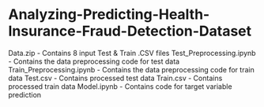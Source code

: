 # Analyzing-Predicting-Health-Insurance-Fraud-Detection-Dataset

Data.zip - Contains 8 input Test & Train .CSV files
Test_Preprocessing.ipynb - Contains the data preprocessing code for test data
Train_Preprocessing.ipynb - Contains the data preprocessing code for train data
Test.csv - Contains processed test data
Train.csv - Contains processed train data 
Model.ipynb - Contains code for target variable prediction
